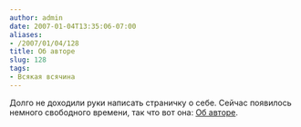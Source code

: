 ```yaml
---
author: admin
date: 2007-01-04T13:35:06-07:00
aliases:
- /2007/01/04/128
title: Об авторе
slug: 128
tags:
- Всякая всячина
---
```


Долго не доходили руки написать страничку о себе. Сейчас появилось немного свободного времени, так что вот она: [Об авторе](http://blog.not-a-kernel-guy.com/об-авторе/).
